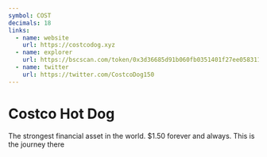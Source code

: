 ```yaml
---
symbol: COST
decimals: 18
links:
  - name: website
    url: https://costcodog.xyz
  - name: explorer
    url: https://bscscan.com/token/0x3d36685d91b060fb0351401f27ee058311fb00c1
  - name: twitter
    url: https://twitter.com/CostcoDog150
---
```


# Costco Hot Dog

The strongest financial asset in the world. $1.50 forever and always. This is the journey there
